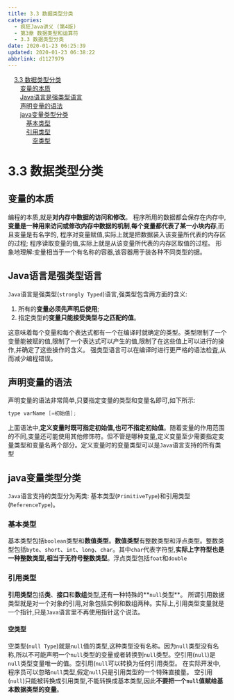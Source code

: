 ```yaml
---
title: 3.3 数据类型分类
categories: 
  - 疯狂Java讲义 (第4版)
  - 第3章 数据类型和运算符
  - 3.3 数据类型分类
date: 2020-01-23 06:25:39
updated: 2020-01-23 06:38:22
abbrlink: d1127979
---
```

<div id='my_toc'><a href="/JavaReadingNotes/d1127979/#3-3-数据类型分类" class="header_1">3.3 数据类型分类</a>&nbsp;<br><a href="/JavaReadingNotes/d1127979/#变量的本质" class="header_2">变量的本质</a>&nbsp;<br><a href="/JavaReadingNotes/d1127979/#Java语言是强类型语言" class="header_2">Java语言是强类型语言</a>&nbsp;<br><a href="/JavaReadingNotes/d1127979/#声明变量的语法" class="header_2">声明变量的语法</a>&nbsp;<br><a href="/JavaReadingNotes/d1127979/#java变量类型分类" class="header_2">java变量类型分类</a>&nbsp;<br><a href="/JavaReadingNotes/d1127979/#基本类型" class="header_3">基本类型</a>&nbsp;<br><a href="/JavaReadingNotes/d1127979/#引用类型" class="header_3">引用类型</a>&nbsp;<br><a href="/JavaReadingNotes/d1127979/#空类型" class="header_4">空类型</a>&nbsp;<br></div>
<style>.header_1{margin-left: 1em;}.header_2{margin-left: 2em;}.header_3{margin-left: 3em;}.header_4{margin-left: 4em;}.header_5{margin-left: 5em;}.header_6{margin-left: 6em;}</style>
<!--more-->
<script>if (navigator.platform.search('arm')==-1){document.getElementById('my_toc').style.display = 'none';}var e,p = document.getElementsByTagName('p');while (p.length>0) {e = p[0];e.parentElement.removeChild(e);}</script>

<!--end-->
# 3.3 数据类型分类
## 变量的本质
编程的本质,就是**对内存中数据的访问和修改**。
程序所用的数据都会保存在内存中,**变量是一种用来访问或修改内存中数据的机制**,**每个变量都代表了某一小块内存**,而且变量是有名字的,
程序对变量赋值,实际上就是把数据装入该变量所代表的内存区的过程;
程序读取变量的值,实际上就是从该变量所代表的内存区取值的过程。
形象地理解:变量相当于一个有名称的容器,该容器用于装各种不同类型的据。
## Java语言是强类型语言
`Java`语言是强类型(`strongly Typed`)语言,强类型包含两方面的含义:
1. 所有的**变量必须先声明后使用**;
2. 指定类型的**变量只能接受类型与之匹配的值**。

这意味着每个变量和每个表达式都有一个在编译时就确定的类型。类型限制了一个变量能被赋的值,限制了一个表达式可以产生的值,限制了在这些值上可以进行的操作,并确定了这些操作的含义。
强类型语言可以在编译时进行更严格的语法检査,从而减少编程错误。
## 声明变量的语法
声明变量的语法非常简单,只要指定变量的类型和变量名即可,如下所示:
```java
type varName [=初始值];
```
上面语法中,**定义变量时既可指定初始值,也可不指定初始值**。随着变量的作用范围的不同,变量还可能使用其他修饰符。但不管是哪种变量,定义变量至少需要指定变量类型和变量名两个部分。定义变量时的变量类型可以是`Java`语言支持的所有类型
## java变量类型分类
`Java`语言支持的类型分为两类:
基本类型(`PrimitiveType`)和引用类型(`ReferenceType`)。
### 基本类型
基本类型包括`boolean`类型和**数值类型**。**数值类型**有整数类型和浮点类型。整数类型包括`byte`、`short`、`int`、`long`、`char`。其中`char`代表字符型,**实际上字符型也是一种整数类型,相当于无符号整数类型**。浮点类型包括`foat`和`double`
### 引用类型
**引用类型**包括**类**、**接口**和**数组**类型,还有一种特殊的**`null`类型**。
所谓引用数据类型就是对一个对象的引用,对象包括实例和数组两种。实际上,引用类型变量就是一个指针,只是`Java`语言里不再使用指针这个说法。
#### 空类型
空类型(`null Type`)就是`null`值的类型,这种类型没有名称。因为`null`类型没有名称,所以不可能声明一个`null`类型的变量或者转换到`null`类型。空引用(`null`)是`null`类型变量唯一的值。空引用(`null`可以转换为任何引用类型。
在实际开发中,程序员可以忽略`null`类型,假定`null`只是引用类型的一个特殊直接量。
空引用(`null`)只能被转换成引用类型,不能转换成基本类型,因此**不要把一个`null`值赋给基本数据类型的变量**。
